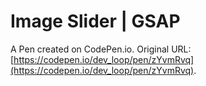 # Image Slider | GSAP

A Pen created on CodePen.io. Original URL: [https://codepen.io/dev_loop/pen/zYvmRvq](https://codepen.io/dev_loop/pen/zYvmRvq).

